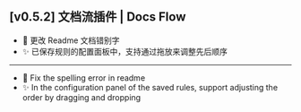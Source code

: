 ## [v0.5.2] 文档流插件 | Docs Flow

- 📝 更改 Readme 文档错别字
- ✨ 已保存规则的配置面板中，支持通过拖放来调整先后顺序

---

- 📝 Fix the spelling error in readme
- ✨ In the configuration panel of the saved rules, support adjusting the order by dragging and dropping
